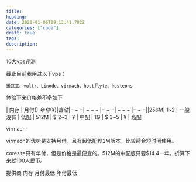 ```yaml
---
title:  
heading: 
date: 2020-01-06T09:13:41.782Z
categories: ["code"]
draft: true
tags: 
description: 
---
```


10大vps评测

截止目前我用过以下vps：

```
搬瓦工、vultr、Linode、virmach、hostflyte、hosteons
```

体验下来价格差不多如下

|  内存   |  月付($)   |  年付(¥) | 备注
| --- | --- |--- |--- |--- |
| 256M |$ 1~2 | 一般没有 | 低配
| 512M | $ 2~3 | ¥ | 中配
| 1G  | $ 3~5  | ¥  | 高配


virmach

virmach的优势是支持月付，且有超低配192M版本，比较适合短时间使用。

coresite只有年付，但是价格是最便宜的。512M的中配版只要$14.4一年。折算下来就100人民币。

提供商 内存 月付最低 年付最低 
